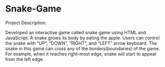 # Snake-Game

Project Description:

Developed an interactive game called snake game using HTML and JavaScript.
A snake grows its body by eating the apple.
Users can control the snake with “UP”, “DOWN”, “RIGHT”, and “LEFT” arrow keyboard.
The snake in this game can cross any of the borders(boundaries) of the game.
For example, when it reaches right-most edge, snake will start to appear from the left edge.
